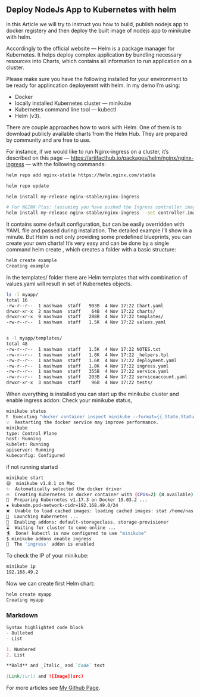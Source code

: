 ## Deploy NodeJs App to Kubernetes with helm

in this Article we will try to instruct you how to build, publish nodejs app to docker registery and then deploy the built image of nodejs app to minikube with helm. 

Accordingly to the official website — Helm is a package manager for Kubernetes. It helps deploy complex application by bundling necessary resources into Charts, which contains all information to run application on a cluster.

Please make sure you have the following installed for your environment to be ready for applincation deployemnt with helm. In my demo I’m using:
- Docker
- locally installed Kubernetes cluster — minikube
- Kubernetes command line tool — kubectl
- Helm (v3).

There are couple approaches how to work with Helm. One of them is to download publicly available charts from the Helm Hub. They are prepared by community and are free to use.

For instance, if we would like to run Nginx-ingress on a cluster, it’s described on this page — https://artifacthub.io/packages/helm/nginx/nginx-ingress — with the following commands:

```bash
helm repo add nginx-stable https://helm.nginx.com/stable

helm repo update

helm install my-release nginx-stable/nginx-ingress

# For NGINX Plus: (assuming you have pushed the Ingress controller image nginx-plus-ingress to your private registry myregistry.example.com)
helm install my-release nginx-stable/nginx-ingress --set controller.image.repository=myregistry.example.com/nginx-plus-ingress --set controller.nginxplus=true

```


It contains some default configuration, but can be easily overridden with YAML file and passed during installation. The detailed example I’ll show in a minute.
But Helm is not only providing some predefined blueprints, you can create your own charts!
It’s very easy and can be done by a single command helm create <chart-name> , which creates a folder with a basic structure:

```bash
helm create example
Creating example
```

In the templates/ folder there are Helm templates that with combination of values.yaml will result in set of Kubernetes objects.

```bash
ls -l myapp/
total 16
-rw-r--r--  1 nashwan  staff   903B  4 Nov 17:22 Chart.yaml
drwxr-xr-x  2 nashwan  staff    64B  4 Nov 17:22 charts/
drwxr-xr-x  9 nashwan  staff   288B  4 Nov 17:22 templates/
-rw-r--r--  1 nashwan  staff   1.5K  4 Nov 17:22 values.yaml


s -l myapp/templates/
total 48
-rw-r--r--  1 nashwan  staff   1.5K  4 Nov 17:22 NOTES.txt
-rw-r--r--  1 nashwan  staff   1.8K  4 Nov 17:22 _helpers.tpl
-rw-r--r--  1 nashwan  staff   1.6K  4 Nov 17:22 deployment.yaml
-rw-r--r--  1 nashwan  staff   1.0K  4 Nov 17:22 ingress.yaml
-rw-r--r--  1 nashwan  staff   355B  4 Nov 17:22 service.yaml
-rw-r--r--  1 nashwan  staff   203B  4 Nov 17:22 serviceaccount.yaml
drwxr-xr-x  3 nashwan  staff    96B  4 Nov 17:22 tests/

```

When everything is installed you can start up the minikube cluster and enable ingress addon:
Check your minikube status, 
```bash
minikube status
❗  Executing "docker container inspect minikube --format={{.State.Status}}" took an unusually long time: 2.292283407s
💡  Restarting the docker service may improve performance.
minikube
type: Control Plane
host: Running
kubelet: Running
apiserver: Running
kubeconfig: Configured
```

if not running started
```bash
minikube start
😄  minikube v1.8.1 on Mac
✨  Automatically selected the docker driver
🔥  Creating Kubernetes in docker container with (CPUs=2) (8 available), Memory=2200MB (7826MB available) ...
🐳  Preparing Kubernetes v1.17.3 on Docker 19.03.2 ...
▪ kubeadm.pod-network-cidr=192.168.49.0/24
❌  Unable to load cached images: loading cached images: stat /home/nashwan/.minikube/cache/images/k8s.gcr.io/kube-proxy_v1.17.3: no such file or directory
🚀  Launching Kubernetes ...
🌟  Enabling addons: default-storageclass, storage-provisioner
⌛  Waiting for cluster to come online ...
🏄  Done! kubectl is now configured to use "minikube"
$ minikube addons enable ingress
🌟  The 'ingress' addon is enabled
```

To check the IP of your minikube:
```bash
minikube ip
192.168.49.2
```

Now we can create first Helm chart:
```bash
helm create myapp
Creating myapp
```



### Markdown


```markdown
Syntax highlighted code block
- Bulleted
- List

1. Numbered
2. List

**Bold** and _Italic_ and `Code` text

[Link](url) and ![Image](src)
```


For more articles see [My Github Page](https://nashvan.github.io).

